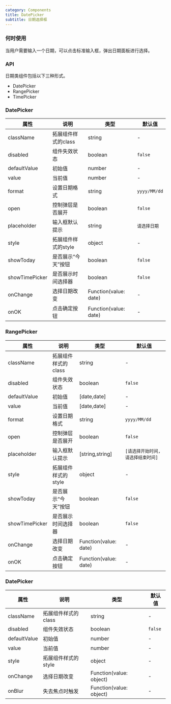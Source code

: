 ```yaml
---
category: Components
title: DatePicker
subtitle: 日期选择框
---
```


### 何时使用
当用户需要输入一个日期，可以点击标准输入框，弹出日期面板进行选择。

### API
日期类组件包括以下三种形式。
- DatePicker
- RangePicker
- TimePicker


### DatePicker
| 属性 | 说明 | 类型 | 默认值 |
| --- | --- | --- | --- |
| className | 拓展组件样式的class | string | - |
| disabled | 组件失效状态 | boolean | `false` |
| defaultValue | 初始值 | number | - |
| value | 当前值 | number | - |
| format | 设置日期格式 | string | `yyyy/MM/dd` |
| open | 控制弹层是否展开 | boolean | `false` |
| placeholder | 输入框默认提示 | string | `请选择日期` |
| style | 拓展组件样式的style | object | - |
| showToday | 是否展示“今天”按钮 | boolean | `false` |
| showTimePicker | 是否展示时间选择器 | boolean | `false` |
| onChange | 选择日期改变 | Function(value: date) | - |
| onOK | 点击确定按钮 | Function(value: date) | - |

### RangePicker
| 属性 | 说明 | 类型 | 默认值 |
| --- | --- | --- | --- |
| className | 拓展组件样式的class | string | - |
| disabled | 组件失效状态 | boolean | `false` |
| defaultValue | 初始值 | [date,date] | - |
| value | 当前值 | [date,date] | - |
| format | 设置日期格式 | string | `yyyy/MM/dd` |
| open | 控制弹层是否展开 | boolean | `false` |
| placeholder | 输入框默认提示 | [string,string] | `[请选择开始时间, 请选择结束时间]` |
| style | 拓展组件样式的style | object | - |
| showToday | 是否展示“今天”按钮 | boolean | `false` |
| showTimePicker | 是否展示时间选择器 | boolean | `false` |
| onChange | 选择日期改变 | Function(value: date) | - |
| onOK | 点击确定按钮 | Function(value: date) | - |

### DatePicker
| 属性 | 说明 | 类型 | 默认值 |
| --- | --- | --- | --- |
| className | 拓展组件样式的class | string | - |
| disabled | 组件失效状态 | boolean | `false` |
| defaultValue | 初始值 | number | - |
| value | 当前值 | number | - |
| style | 拓展组件样式的style | object | - |
| onChange | 选择日期改变 | Function(value: object) | - |
| onBlur | 失去焦点时触发 | Function(value: object) | - |
